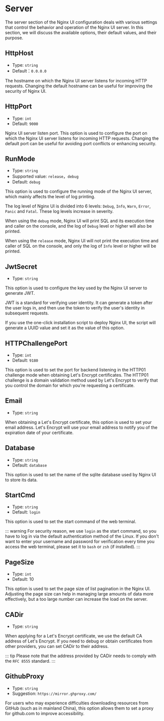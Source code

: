 # Server

The server section of the Nginx UI configuration deals with various settings that control the behavior and operation of
the Nginx UI server. In this section, we will discuss the available options, their default values, and their purpose.

## HttpHost
- Type: `string`
- Default：`0.0.0.0`

The hostname on which the Nginx UI server listens for incoming HTTP requests.
Changing the default hostname can be useful for improving the security of Nginx UI.

## HttpPort

- Type: `int`
- Default: `9000`

Nginx UI server listen port. This option is used to configure the port on which the Nginx UI server listens for incoming
HTTP requests. Changing the default port can be useful for avoiding port conflicts or enhancing security.

## RunMode

- Type: `string`
- Supported value: `release`，`debug`
- Default: `debug`

This option is used to configure the running mode of the Nginx UI server, which mainly affects the level of log printing.

The log level of Nginx UI is divided into 6 levels: `Debug`, `Info`, `Warn`, `Error`, `Panic` and `Fatal`. These log levels increase in severity.

When using the `debug` mode, Nginx UI will print SQL and its execution time and caller on the console, and the log of `Debug` level or higher will also be printed.

When using the `release` mode, Nginx UI will not print the execution time and caller of SQL on the console, and only the log of `Info` level or higher will be printed.

## JwtSecret
- Type: `string`

This option is used to configure the key used by the Nginx UI server to generate JWT.

JWT is a standard for verifying user identity. It can generate a token after the user logs in, and then use the token to verify the user's identity in subsequent requests.

If you use the one-click installation script to deploy Nginx UI, the script will generate a UUID value and set it as the value of this option.

## HTTPChallengePort

- Type: `int`
- Default: `9180`

This option is used to set the port for backend listening in the HTTP01 challenge mode when obtaining Let's Encrypt
certificates. The HTTP01 challenge is a domain validation method used by Let's Encrypt to verify that you control the
domain for which you're requesting a certificate.

## Email
- Type: `string`

When obtaining a Let's Encrypt certificate, this option is used to set your email address.
Let's Encrypt will use your email address to notify you of the expiration date of your certificate.

## Database

- Type: `string`
- Default: `database`

This option is used to set the name of the sqlite database used by Nginx UI to store its data.

## StartCmd

- Type: `string`
- Default: `login`

This option is used to set the start command of the web terminal.

::: warning
For security reason, we use `login` as the start command, so you have to log in via the default authentication method of
the Linux. If you don't want to enter your username and password for verification every time you access the web
terminal, please set it to `bash` or `zsh` (if installed).
:::

## PageSize

- Type: `int`
- Default: 10

This option is used to set the page size of list pagination in the Nginx UI. Adjusting the page size can help in
managing large amounts of data more effectively, but a too large number can increase the load on the server.

## CADir

- Type: `string`

When applying for a Let's Encrypt certificate, we use the default CA address of Let's Encrypt. If you need to debug or
obtain certificates from other providers, you can set CADir to their address.

::: tip
Please note that the address provided by
CADir needs to comply with the `RFC 8555` standard.
:::

## GithubProxy

- Type: `string`
- Suggestion: `https://mirror.ghproxy.com/`

For users who may experience difficulties downloading resources from GitHub (such as in mainland China), this option
allows them to set a proxy for github.com to improve accessibility.

